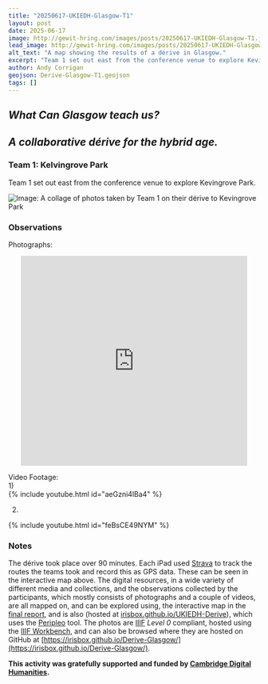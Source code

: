 ```yaml
---
title: "20250617-UKIEDH-Glasgow-T1"
layout: post
date: 2025-06-17
image: http://gewit-hring.com/images/posts/20250617-UKIEDH-Glasgow-T1.jpg
lead_image: http://gewit-hring.com/images/posts/20250617-UKIEDH-Glasgow-T1.jpg
alt_text: "A map showing the results of a dérive in Glasgow."
excerpt: "Team 1 set out east from the conference venue to explore Kevingrove Park. What did they find?"
author: Andy Corrigan
geojson: Derive-Glasgow-T1.geojson  
tags: []
---
```

## ***What Can Glasgow teach us?***   
## ***A collaborative dérive for the hybrid age.***  

### Team 1: Kelvingrove Park

Team 1 set out east from the conference venue to explore Kevingrove Park.

![Image: A collage of photos taken by Team 1 on their dérive to Kevingrove Park]({{site.url}}/images/posts/Derive-Glasgow-T1.jpg)

### Observations  
  
Photographs:  
<p align="center"><iframe src="https://uv-v4.netlify.app/uv.html#?manifest=https://irisbox.github.io/Derive-Glasgow/manifests/Team-1-Kelvingrove-Park.json&c=0&m=0&cv=0&config=&locales=en-GB:English (GB),cy-GB:Cymraeg,fr-FR:Français (FR),pl-PL:Polski,sv-SE:Svenska" width="90%" height="420" allowfullscreen frameborder="0"></iframe></p>    
  
Video Footage:  
1)   
{% include youtube.html id="aeGzni4lBa4" %}  
  
2)    
{% include youtube.html id="feBsCE49NYM" %}    
  
### Notes
The dérive took place over 90 minutes. Each iPad used [Strava](https://www.strava.com/) to track the routes the teams took and record this as GPS data. These can be seen in the interactive map above. The digital resources, in a wide variety of different media and collections, and the observations collected by the participants, which mostly consists of photographs and a couple of videos, are all mapped on, and can be explored using, the interactive map in the [final report](https://gewit-hring.com/journal/ukiedh-glasgow/), and is also (hosted at [irisbox.github.io/UKIEDH-Derive](https://irisbox.github.io/UKIEDH-Derive/)), which uses the [Peripleo](https://britishlibrary.github.io/locating-a-national-collection/Peripleo.html) tool. The photos are [IIIF](https://iiif.io/) *Level 0* compliant, hosted using the [IIIF Workbench](https://github.com/glenrobson/github_iiif), and can also be browsed where they are hosted on GitHub at [https://irisbox.github.io/Derive-Glasgow/](https://irisbox.github.io/Derive-Glasgow/).     
  
**This activity was gratefully supported and funded by [Cambridge Digital Humanities](https://www.cdh.cam.ac.uk/).**   

